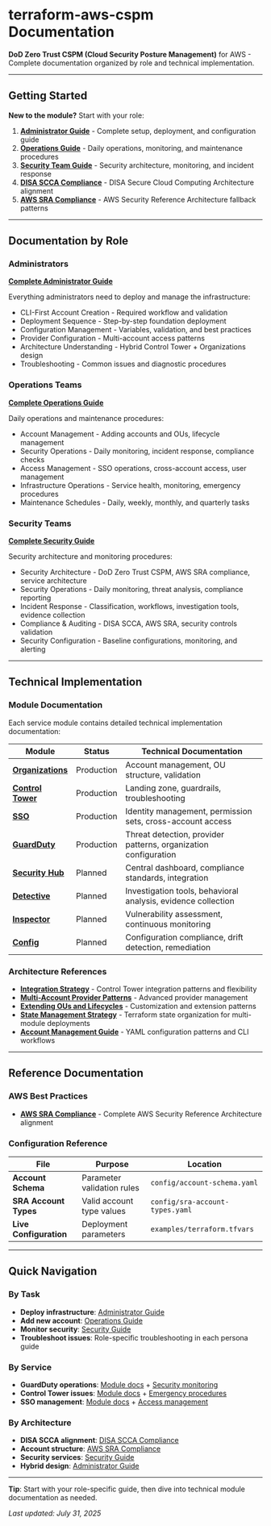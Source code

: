 # terraform-aws-cspm Documentation

**DoD Zero Trust CSPM (Cloud Security Posture Management)** for AWS - Complete documentation organized by role and technical implementation.

---

## Getting Started

**New to the module?** Start with your role:

1. **[Administrator Guide](./by_persona/administrator.md)** - Complete setup, deployment, and configuration guide
2. **[Operations Guide](./by_persona/operations.md)** - Daily operations, monitoring, and maintenance procedures  
3. **[Security Team Guide](./by_persona/security-team.md)** - Security architecture, monitoring, and incident response
4. **[DISA SCCA Compliance](./architecture/disa-scca-compliance.md)** - DISA Secure Cloud Computing Architecture alignment
5. **[AWS SRA Compliance](./architecture/aws-sra-compliance.md)** - AWS Security Reference Architecture fallback patterns

---

## Documentation by Role

### Administrators
**[Complete Administrator Guide](./by_persona/administrator.md)**

Everything administrators need to deploy and manage the infrastructure:
- CLI-First Account Creation - Required workflow and validation
- Deployment Sequence - Step-by-step foundation deployment
- Configuration Management - Variables, validation, and best practices
- Provider Configuration - Multi-account access patterns
- Architecture Understanding - Hybrid Control Tower + Organizations design
- Troubleshooting - Common issues and diagnostic procedures

### Operations Teams  
**[Complete Operations Guide](./by_persona/operations.md)**

Daily operations and maintenance procedures:
- Account Management - Adding accounts and OUs, lifecycle management
- Security Operations - Daily monitoring, incident response, compliance checks
- Access Management - SSO operations, cross-account access, user management
- Infrastructure Operations - Service health, monitoring, emergency procedures
- Maintenance Schedules - Daily, weekly, monthly, and quarterly tasks

### Security Teams
**[Complete Security Guide](./by_persona/security-team.md)**

Security architecture and monitoring procedures:
- Security Architecture - DoD Zero Trust CSPM, AWS SRA compliance, service architecture
- Security Operations - Daily monitoring, threat analysis, compliance reporting
- Incident Response - Classification, workflows, investigation tools, evidence collection
- Compliance & Auditing - DISA SCCA, AWS SRA, security controls validation
- Security Configuration - Baseline configurations, monitoring, and alerting

---

## Technical Implementation

### Module Documentation
Each service module contains detailed technical implementation documentation:

| Module | Status | Technical Documentation |
|--------|--------|------------------------|
| **[Organizations](../modules/organizations/)** | Production | Account management, OU structure, validation |
| **[Control Tower](../modules/controltower/)** | Production | Landing zone, guardrails, troubleshooting |
| **[SSO](../modules/sso/)** | Production | Identity management, permission sets, cross-account access |
| **[GuardDuty](../modules/guardduty/)** | Production | Threat detection, provider patterns, organization configuration |
| **[Security Hub](../modules/securityhub/)** | Planned | Central dashboard, compliance standards, integration |
| **[Detective](../modules/detective/)** | Planned | Investigation tools, behavioral analysis, evidence collection |
| **[Inspector](../modules/inspector2/)** | Planned | Vulnerability assessment, continuous monitoring |
| **[Config](../modules/awsconfig/)** | Planned | Configuration compliance, drift detection, remediation |

### Architecture References
- **[Integration Strategy](./architecture/integration-strategy.md)** - Control Tower integration patterns and flexibility
- **[Multi-Account Provider Patterns](./architecture/MULTI_ACCOUNT_PROVIDER_PATTERNS.md)** - Advanced provider management
- **[Extending OUs and Lifecycles](./architecture/extending-ous-and-lifecycles.md)** - Customization and extension patterns
- **[State Management Strategy](./architecture/state-management-strategy.md)** - Terraform state organization for multi-module deployments
- **[Account Management Guide](./architecture/account-management-guide.md)** - YAML configuration patterns and CLI workflows

---

## Reference Documentation

### AWS Best Practices
- **[AWS SRA Compliance](./architecture/aws-sra-compliance.md)** - Complete AWS Security Reference Architecture alignment

### Configuration Reference
| File | Purpose | Location |
|------|---------|----------|
| **Account Schema** | Parameter validation rules | `config/account-schema.yaml` |
| **SRA Account Types** | Valid account type values | `config/sra-account-types.yaml` |
| **Live Configuration** | Deployment parameters | `examples/terraform.tfvars` |

---

## Quick Navigation

### By Task
- **Deploy infrastructure**: [Administrator Guide](./by_persona/administrator.md#initial-deployment)
- **Add new account**: [Operations Guide](./by_persona/operations.md#account-management)
- **Monitor security**: [Security Guide](./by_persona/security-team.md#security-operations)
- **Troubleshoot issues**: Role-specific troubleshooting in each persona guide

### By Service
- **GuardDuty operations**: [Module docs](../modules/guardduty/docs/) + [Security monitoring](./by_persona/security-team.md#security-operations)
- **Control Tower issues**: [Module docs](../modules/controltower/docs/) + [Emergency procedures](./by_persona/operations.md#emergency-procedures)
- **SSO management**: [Module docs](../modules/sso/docs/) + [Access management](./by_persona/operations.md#access-management)

### By Architecture
- **DISA SCCA alignment**: [DISA SCCA Compliance](./architecture/disa-scca-compliance.md#scca-component-mapping)
- **Account structure**: [AWS SRA Compliance](./architecture/aws-sra-compliance.md#account-structure--ou-design)
- **Security services**: [Security Guide](./by_persona/security-team.md#security-service-architecture)
- **Hybrid design**: [Administrator Guide](./by_persona/administrator.md#architecture-understanding)

---

**Tip**: Start with your role-specific guide, then dive into technical module documentation as needed.

*Last updated: July 31, 2025*
